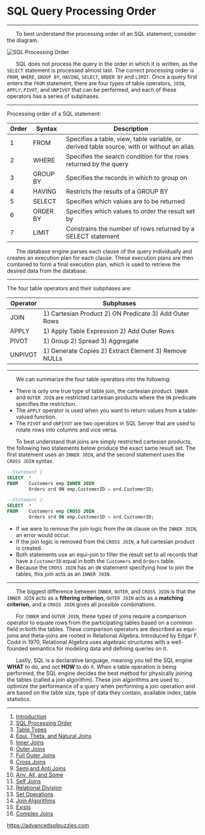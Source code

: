 # SQL Query Processing Order

---------------------------------------------------------

&nbsp;&nbsp;&nbsp;&nbsp;&nbsp;&nbsp;To best understand the processing order of an SQL statement, consider the diagram.     


![SQL Processing Order](/Database%20Tips%20and%20Tricks/Advanced%20SQL%20Joins/images/SQLQueryProcessingOrderPage.png)


&nbsp;&nbsp;&nbsp;&nbsp;&nbsp;&nbsp;SQL does not process the query in the order in which it is written, as the `SELECT` statement is processed almost last.  The correct processing order is `FROM`, `WHERE`, `GROUP BY`, `HAVING`, `SELECT`, `ORDER BY` and `LIMIT`.  Once a query first enters the `FROM` statement, there are four types of table operators, `JOIN`, `APPLY`, `PIVOT`, and `UNPIVOT` that can be performed, and each of these operators has a series of subphases.

---------------------------------------------------------

Processing order of a SQL statement:

| Order |   Syntax  |                                         Description                                         |
|-------|-----------|---------------------------------------------------------------------------------------------|
|     1 |  FROM     |  Specifies a table, view, table variable, or derived table source, with or without an alias |
|     2 |  WHERE    |  Specifies the search condition for the rows returned by the query                          |
|     3 |  GROUP BY |  Specifies the records in which to group on                                                 |
|     4 |  HAVING   |  Restricts the results of a GROUP BY                                                        |
|     5 |  SELECT   |  Specifies which values are to be returned                                                  |
|     6 |  ORDER BY |  Specifies which values to order the result set by                                          |
|     7 |  LIMIT    |  Constrains the number of rows returned by a SELECT statement                               |

&nbsp;&nbsp;&nbsp;&nbsp;&nbsp;&nbsp;The database engine parses each clause of the query individually and creates an execution plan for each clause. These execution plans are then combined to form a final execution plan, which is used to retrieve the desired data from the database.

---------------------------------------------------------

The four table operators and their subphases are:

| Operator |                      Subphases                          |
|----------|---------------------------------------------------------|
| JOIN     |  1) Cartesian Product 2) ON Predicate 3) Add Outer Rows |
| APPLY    |  1) Apply Table Expression 2) Add Outer Rows            |
| PIVOT    |  1) Group 2) Spread 3) Aggregate                        |
| UNPIVOT  |  1) Generate Copies 2) Extract Element 3) Remove NULLs  |

---------------------------------------------------------

&nbsp;&nbsp;&nbsp;&nbsp;&nbsp;&nbsp;We can summarize the four table operators into the following:
*  There is only one true type of table join, the cartesian product.  `INNER` and `OUTER JOIN` are restricted cartesian products where the `ON` predicate specifies the restriction.
*  The `APPLY` operator is used when you want to return values from a table-valued function.
*  The `PIVOT` and `UNPIVOT` are two operators in SQL Server that are used to rotate rows into columns and vice versa.


&nbsp;&nbsp;&nbsp;&nbsp;&nbsp;&nbsp;To best understand that joins are simply restricted cartesian products, the following two statements below produce the exact same result set.  The first statement uses an `INNER JOIN`, and the second statement uses the `CROSS JOIN` syntax.  

```sql
--Statement 1
SELECT  *
FROM    Customers emp INNER JOIN
        Orders ord ON emp.CustomerID = ord.CustomerID;

--Statement 2
SELECT  *
FROM    Customers emp CROSS JOIN
        Orders ord ON emp.CustomerID = ord.CustomerID;
```

*  If we were to remove the join logic from the `ON` clause on the `INNER JOIN`, an error would occur.  
*  If the join logic is removed from the `CROSS JOIN`, a full cartesian product is created.  
*  Both statements use an equi-join to filter the result set to all records that have a `CustomerID` equal in both the `Customers` and `Orders` table.  
*  Because the `CROSS JOIN` has an `ON` statement specifying how to join the tables, this join acts as an `INNER JOIN`.
---------------------------------------------------------

&nbsp;&nbsp;&nbsp;&nbsp;&nbsp;&nbsp;The biggest difference between `INNER`, `OUTER`, and `CROSS JOIN` is that the `INNER JOIN` acts as a **filtering criterion**, `OUTER JOIN` acts as a **matching criterion**, and a `CROSS JOIN` gives all possible combinations.
  
&nbsp;&nbsp;&nbsp;&nbsp;&nbsp;&nbsp;For `INNER` and `OUTER JOIN`, these types of joins require a comparison operator to equate rows from the participating tables based on a common field in both the tables.  These comparison operators are described as equi-joins and theta-joins are rooted in Relational Algebra.  Introduced by Edgar F. Codd in 1970, Relational Algebra uses algebraic structures with a well-founded semantics for modeling data and defining queries on it.

&nbsp;&nbsp;&nbsp;&nbsp;&nbsp;&nbsp;Lastly, SQL is a declarative language, meaning you tell the SQL engine **WHAT** to do, and not **HOW** to do it.  When a table operation is being performed, the SQL engine decides the best method for physically joining the tables (called a join algorithm).  These join algorithms are used to optimize the performance of a query when performing a join operation and are based on the table size, type of data they contain, available index, table statistics.

---------------------------------------------------------

1. [Introduction](01%20-%20Introduction.md)
2. [SQL Processing Order](02%20-%20SQL%20Query%20Processing%20Order.md)
3. [Table Types](03%20-%20Table%20Types.md)
4. [Equi, Theta, and Natural Joins](04%20-%20Equi%2C%20Theta%2C%20and%20Natural%20Joins.md)
5. [Inner Joins](05%20-%20Inner%20Join.md)
6. [Outer Joins](06%20-%20Outer%20Joins.md)
7. [Full Outer Joins](07%20-%20Full%20Outer%20Join.md)
8. [Cross Joins](08%20-%20Cross%20Join.md)
9. [Semi and Anti Joins](09%20-%20Semi%20and%20Anti%20Joins.md)
10. [Any, All, and Some](10%20-%20Any%2C%20All%2C%20and%20Some.md)
11. [Self Joins](11%20-%20Self%20Join.md)
12. [Relational Division](12%20-%20Relational%20Division.md)
13. [Set Operations](13%20-%20Set%20Operations.md)
14. [Join Algorithms](14%20-%20Join%20Algorithms.md)
15. [Exists](15%20-%20Exists.md)
16. [Complex Joins](16%20-%20Complex%20Joins.md)

https://advancedsqlpuzzles.com

